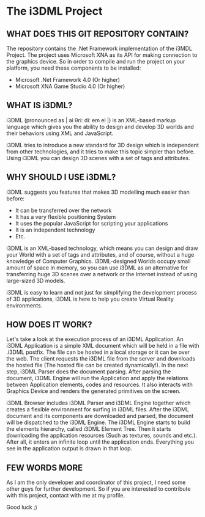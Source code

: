 # The i3DML Project

## WHAT DOES THIS GIT REPOSITORY CONTAIN?
	
The repository contains the .Net Framework implementation 
of the i3MDL Project. The project uses Microsoft XNA as its
API for making connection to the graphics device. So in order
to compile and run the project on your platform, you need 
these components to be installed:

* Microsoft .Net Framework 4.0 (Or higher)
* Microsoft XNA Game Studio 4.0 (Or higher)

## WHAT IS i3DML? 

i3DML (pronounced as | ai θriː diː em el |) is an XML-based markup 
language which gives you the ability to design and develop 3D worlds 
and their behaviors using XML and JavaScript.

i3DML tries to introduce a new standard for 3D design which is independent 
from other technologies, and it tries to make this topic simpler than before. 
Using i3DML you can design 3D scenes with a set of tags and attributes.

## WHY SHOULD I USE i3DML?

i3DML suggests you features that makes 3D modelling much easier 
than before:

* It can be transferred over the network
* It has a very flexible positioning System
* It uses the popular JavaScript for scripting your applications
* It is an independent technology
* Etc.
	
i3DML is an XML-based technology, which means you can design and draw 
your World with a set of tags and attributes, and of course, without 
a huge knowledge of Computer Graphics. i3DML-designed Worlds occupy 
small amount of space in memory, so you can use i3DML as an alternative 
for transferring huge 3D scenes over a network or the Internet instead 
of using large-sized 3D models.

i3DML is easy to learn and not just for simplifying the development 
process of 3D applications, i3DML is here to help you create Virtual 
Reality environments.
	
## HOW DOES IT WORK?

Let's take a look at the execution process of an i3DML Application. 
An i3DML Application is a simple XML document which will be held in 
a file with .i3DML postfix. The file can be hosted in a local 
storage or it can be over the web. The client requests the i3DML file 
from the server and downloads the hosted file (The hosted file can 
be created dynamically!). In the next step, i3DML Parser does the 
document parsing. After parsing the document, i3DML Engine will run the 
Application and apply the relations between Application elements, 
codes and resources. It also interacts with Graphics Device and 
renders the generated primitives on the screen. 

i3DML Browser includes i3DML Parser and i3DML Engine together which 
creates a flexible environment for surfing in i3DML files.
After the i3DML document and its components are downloaded and parsed, 
the document will be dispatched to the i3DML Engine. The i3DML Engine 
starts to build the elements hierarchy, called i3DML Element 
Tree. Then it starts downloading the application resources (Such as 
textures, sounds and etc.). After all, it enters an infinite loop until 
the application ends. Everything you see in the application output is 
drawn in that loop.

## FEW WORDS MORE
	
As I am the only developer and coordinator of this project, I need 
some other guys for further development. So if you are interested to 
contribute with this project, contact with me at my profile.

Good luck ;)

